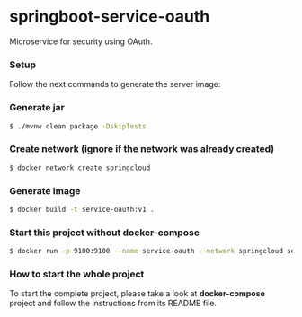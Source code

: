 # springboot-service-oauth

Microservice for security using OAuth.

### Setup

Follow the next commands to generate the server image:

### Generate jar

```bash
$ ./mvnw clean package -DskipTests
```

### Create network (ignore if the network was already created)

```bash
$ docker network create springcloud
```

### Generate image

```bash
$ docker build -t service-oauth:v1 .
```

### Start this project without docker-compose

```bash
$ docker run -p 9100:9100 --name service-oauth --network springcloud service-oauth:v1
```
### How to start the whole project

To start the complete project, please take a look at **docker-compose** project and follow the instructions from its README file.
